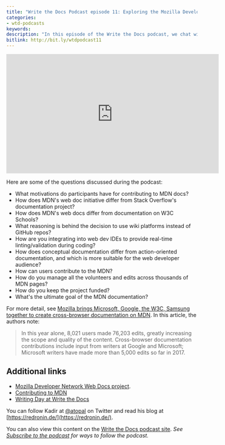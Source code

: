 ```yaml
---
title: "Write the Docs Podcast episode 11: Exploring the Mozilla Developer Network's Web Docs project"
categories:
- wtd-podcasts
keywords:
description: "In this episode of the Write the Docs podcast, we chat with Kadir Topal, product manager for Mozilla Developer Network Web Docs project, about how they manage their large body of documentation for web developers. The MDN project provides standards-based documentation around web development topics (for example, HTML, CSS, and JS) intended for web developers, with the goal of producing consistent experiences for users across web browsers. Kadir gives us an inside look into the challenges, goals, and roadmap with this project."
bitlink: http://bit.ly/wtdpodcast11
---
```


<iframe width="560" height="315" src="https://www.youtube.com/embed/bSMpdsbigpw" frameborder="0" allowfullscreen></iframe>

Here are some of the questions discussed during the podcast:

- What motivations do participants have for contributing to MDN docs?
- How does MDN's web doc initiative differ from Stack Overflow's documentation project?
- How does MDN's web docs differ from documentation on W3C Schools?
- What reasoning is behind the decision to use wiki platforms instead of GitHub repos?
- How are you integrating into web dev IDEs to provide real-time linting/validation during coding?
- How does conceptual documentation differ from action-oriented documentation, and which is more suitable for the web developer audience?
- How can users contribute to the MDN?
- How do you manage all the volunteers and edits across thousands of MDN pages?
- How do you keep the project funded?
- What's the ultimate goal of the MDN documentation?

For more detail, see [Mozilla brings Microsoft, Google, the W3C, Samsung together to create cross-browser documentation on MDN](https://blog.mozilla.org/blog/2017/10/18/mozilla-brings-microsoft-google-w3c-samsung-together-create-cross-browser-documentation-mdn/). In this article, the authors note:

> In this year alone, 8,021 users made 76,203 edits, greatly increasing the scope and quality of the content. Cross-browser documentation contributions include input from writers at Google and Microsoft; Microsoft writers have made more than 5,000 edits so far in 2017.

## Additional links

* [Mozilla Developer Network Web Docs project](https://developer.mozilla.org/en-US/).
* [Contributing to MDN](https://developer.mozilla.org/en-US/docs/MDN/Contribute)
* [Writing Day at Write the Docs](http://www.writethedocs.org/conf/portland/2018/writing-day/)

You can follow Kadir at [@atopal](https://twitter.com/atopal) on Twitter and read his blog at [https://redronin.de/](https://redronin.de/).

You can also view this content on the [Write the Docs podcast site](http://podcast.writethedocs.org/). *See [Subscribe to the podcast](http://podcast.writethedocs.org/how-to-subscribe/) for ways to follow the podcast.*
